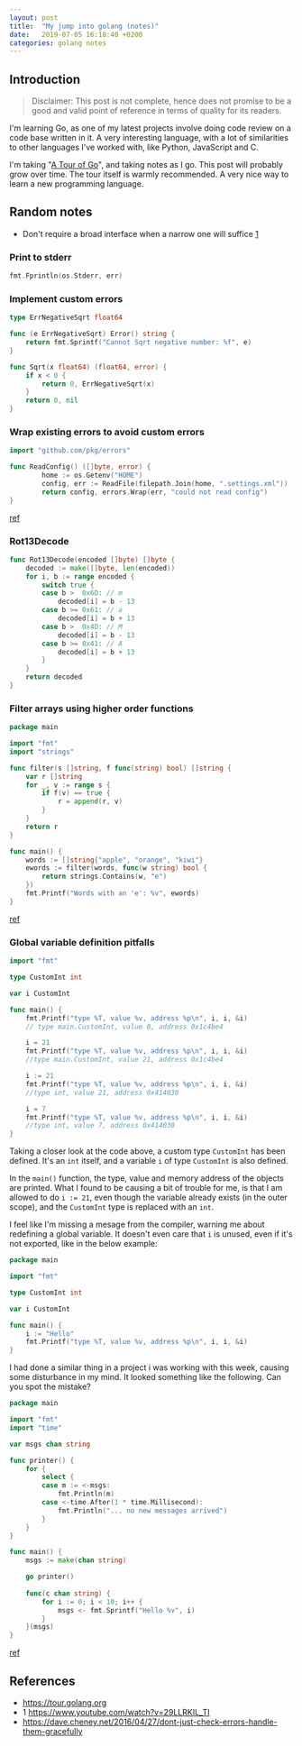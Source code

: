 ```yaml
---
layout: post
title:  "My jump into golang (notes)"
date:   2019-07-05 16:18:40 +0200
categories: golang notes
---
```


## Introduction

> Disclaimer: This post is not complete, hence does not promise to be a good
> and valid point of reference in terms of quality for its readers.

I'm learning Go, as one of my latest projects involve doing code review on a
code base written in it. A very interesting language, with a lot of similarities
to other languages I've worked with, like Python, JavaScript and C.

I'm taking "[A Tour of Go][tour]", and taking notes as I go. This post will probably
grow over time. The tour itself is warmly recommended. A very nice way to
learn a new programming language.

## Random notes

- Don't require a broad interface when a narrow one will suffice [1][]

### Print to stderr

```go
fmt.Fprintln(os.Stderr, err)
```

### Implement custom errors

```go
type ErrNegativeSqrt float64

func (e ErrNegativeSqrt) Error() string {
    return fmt.Sprintf("Cannot Sqrt negative number: %f", e)
}

func Sqrt(x float64) (float64, error) {
    if x < 0 {
        return 0, ErrNegativeSqrt(x)
    }
    return 0, nil
}
```

### Wrap existing errors to avoid custom errors

```go
import "github.com/pkg/errors"

func ReadConfig() ([]byte, error) {
        home := os.Getenv("HOME")
        config, err := ReadFile(filepath.Join(home, ".settings.xml"))
        return config, errors.Wrap(err, "could not read config")
}
```

[ref](https://dave.cheney.net/2016/04/27/dont-just-check-errors-handle-them-gracefully)

### Rot13Decode

```go
func Rot13Decode(encoded []byte) []byte {
    decoded := make([]byte, len(encoded))
    for i, b := range encoded {
        switch true {
        case b >  0x6D: // m
            decoded[i] = b - 13
        case b >= 0x61: // a
            decoded[i] = b + 13
        case b >  0x4D: // M
            decoded[i] = b - 13
        case b >= 0x41: // A
            decoded[i] = b + 13
        }
    }
    return decoded
}
```

### Filter arrays using higher order functions

```go
package main

import "fmt"
import "strings"

func filter(s []string, f func(string) bool) []string {
	var r []string
	for _, v := range s {
		if f(v) == true {
			r = append(r, v)
		}
	}
	return r
}

func main() {
	words := []string{"apple", "orange", "kiwi"}
	ewords := filter(words, func(w string) bool {
		return strings.Contains(w, "e")
	})
	fmt.Printf("Words with an 'e': %v", ewords)
}
```

[ref](https://golangbot.com/first-class-functions/)

### Global variable definition pitfalls

```go
import "fmt"

type CustomInt int

var i CustomInt

func main() {
	fmt.Printf("type %T, value %v, address %p\n", i, i, &i)
	// type main.CustomInt, value 0, address 0x1c4be4

	i = 21
	fmt.Printf("type %T, value %v, address %p\n", i, i, &i)
	//type main.CustomInt, value 21, address 0x1c4be4

	i := 21
	fmt.Printf("type %T, value %v, address %p\n", i, i, &i)
	//type int, value 21, address 0x414030

	i = 7
	fmt.Printf("type %T, value %v, address %p\n", i, i, &i)
	//type int, value 7, address 0x414030
}
```

Taking a closer look at the code above, a custom type `CustomInt` has been
defined. It's an `int` itself, and a variable `i` of type `CustomInt` is
also defined.

In the `main()` function, the type, value and memory address of the objects
are printed. What I found to be causing a bit of trouble for me, is that I
am allowed to do `i := 21`, even though the variable already exists (in the
outer scope), and the `CustomInt` type is replaced with an `int`.

I feel like I'm missing a mesage from the compiler, warning me about
redefining a global variable. It doesn't even care that `i` is unused,
even if it's not exported, like in the below example:

```go
package main

import "fmt"

type CustomInt int

var i CustomInt

func main() {
	i := "Hello"
	fmt.Printf("type %T, value %v, address %p\n", i, i, &i)
}
```

I had done a similar thing in a project i was working with this week, causing
some disturbance in my mind. It looked something like the following. Can you
spot the mistake?

```go
package main

import "fmt"
import "time"

var msgs chan string

func printer() {
	for {
		select {
		case m := <-msgs:
			fmt.Println(m)
		case <-time.After(1 * time.Millisecond):
			fmt.Println("... no new messages arrived")
		}
	}
}

func main() {
	msgs := make(chan string)

	go printer()
	
	func(c chan string) {
		for i := 0; i < 10; i++ {
			msgs <- fmt.Sprintf("Hello %v", i)
		}
	}(msgs)
}
```

[ref](https://www.reddit.com/r/golang/comments/bi2k7o/a_variable_which_is_declared_outside_of_the_main/elxmo12/)

## References
- <https://tour.golang.org>
- 1 <https://www.youtube.com/watch?v=29LLRKIL_TI>
- <https://dave.cheney.net/2016/04/27/dont-just-check-errors-handle-them-gracefully>

[tour]: https://tour.golang.org
[1]: https://www.youtube.com/watch?v=29LLRKIL_TI
